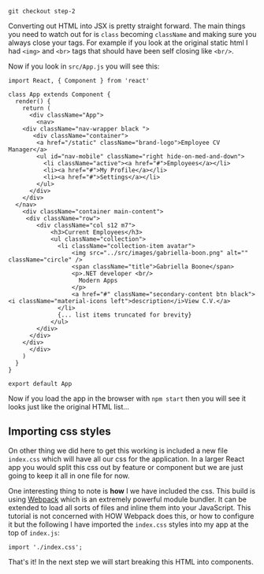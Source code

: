 ```
git checkout step-2
```

Converting out HTML into JSX is pretty straight forward. The main things you need to watch out for is `class` becoming `className` and making sure you always close your tags. For example if you look at the original static html I had `<img>` and `<br>` tags that should have been self closing like `<br/>`. 

Now if you look in `src/App.js` you will see this:

```
import React, { Component } from 'react'

class App extends Component {
  render() {
    return (
      <div className="App">
        <nav>
    <div className="nav-wrapper black ">
       <div className="container">
        <a href="/static" className="brand-logo">Employee CV Manager</a>
        <ul id="nav-mobile" className="right hide-on-med-and-down">
          <li className="active"><a href="#">Employees</a></li>
          <li><a href="#">My Profile</a></li>
          <li><a href="#">Settings</a></li>
        </ul>
      </div>
    </div>
  </nav>
    <div className="container main-content">      
     <div className="row">
        <div className="col s12 m7">
            <h3>Current Employees</h3>
            <ul className="collection">
              <li className="collection-item avatar">
                  <img src="../src/images/gabriella-boon.png" alt="" className="circle" />
                  <span className="title">Gabriella Boone</span>
                  <p>.NET developer <br/>
                    Modern Apps
                  </p>
                  <a href="#" className="secondary-content btn black"><i className="material-icons left">description</i>View C.V.</a>
              </li>
              {... list items truncated for brevity}
            </ul>
        </div>
      </div>
    </div>
      </div>
    )
  }
}

export default App

```

Now if you load the app in the browser with `npm start` then you will see it looks just like the original HTML list...

## Importing css styles

On other thing we did here to get this working is included a new file `index.css` which will have all our css for the application. In a larger React app you would split this css out by feature or component but we are just going to keep it all in one file for now.

One interesting thing to note is **how** I we have included the css. This build is using [Webpack](https://webpack.github.io/) which is an extremely powerful module bundler. It can be extended to load all sorts of files and inline them into your JavaScript. This tutorial is not concerned with HOW Webpack does this, or how to configure it but the following I have imported the `index.css` styles into my app at the top of `index.js`:

```
import './index.css';
```

That's it! In the next step we will start breaking this HTML into components.